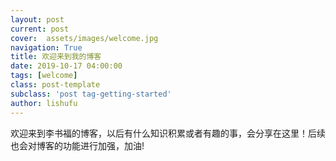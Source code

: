 ```yaml
---
layout: post
current: post
cover:  assets/images/welcome.jpg
navigation: True
title: 欢迎来到我的博客
date: 2019-10-17 04:00:00
tags: [welcome]
class: post-template
subclass: 'post tag-getting-started'
author: lishufu
---
```


欢迎来到李书福的博客，以后有什么知识积累或者有趣的事，会分享在这里！后续也会对博客的功能进行加强，加油!

